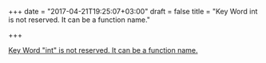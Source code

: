 +++
date = "2017-04-21T19:25:07+03:00"
draft = false
title = "Key Word int is not reserved. It can be a function name."

+++

<p><a href="https://golangnews.com/stories/2108-key-word-int-is-not-reserved.-it-can-be-a-function-name.">Key Word "int" is not reserved. It can be a function name.</a></p>
